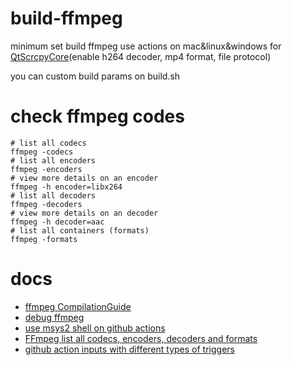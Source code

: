 # build-ffmpeg
minimum set build ffmpeg use actions on mac&linux&windows for [QtScrcpyCore](https://github.com/barry-ran/QtScrcpyCore)(enable h264 decoder, mp4 format, file protocol)

you can custom build params on build.sh

# check ffmpeg codes
```
# list all codecs
ffmpeg -codecs
# list all encoders
ffmpeg -encoders
# view more details on an encoder
ffmpeg -h encoder=libx264
# list all decoders
ffmpeg -decoders
# view more details on an decoder
ffmpeg -h decoder=aac
# list all containers (formats)
ffmpeg -formats
```

# docs
- [ffmpeg CompilationGuide](https://trac.ffmpeg.org/wiki/CompilationGuide)
- [debug ffmpeg](http://ffmpeg.xianwaizhiyin.net/debug-ffmpeg/debug-ffmpeg.html)
- [use msys2 shell on github actions](https://www.lprp.fr/2021/06/compiling-gimp-plugins-for-windows-has-never-been-so-easy-with-msys2/)
- [FFmpeg list all codecs, encoders, decoders and formats](https://write.corbpie.com/ffmpeg-list-all-codecs-encoders-decoders-and-formats/)
- [github action inputs with different types of triggers](https://dev.to/mrmike/github-action-handling-input-default-value-5f2g)